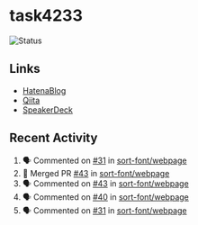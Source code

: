 # task4233
![Status](https://github-readme-stats.vercel.app/api?username=task4233&count_private=true&show_icons=true&theme=chartreuse-dark)

## Links
 - [HatenaBlog](https://task4233.hatenablog.com/)
 - [Qiita](https://qiita.com/task4233)
 - [SpeakerDeck](https://speakerdeck.com/task4233)

## Recent Activity
<!--START_SECTION:activity-->
1. 🗣 Commented on [#31](https://github.com/sort-font/webpage/issues/31) in [sort-font/webpage](https://github.com/sort-font/webpage)
2. 🎉 Merged PR [#43](https://github.com/sort-font/webpage/pull/43) in [sort-font/webpage](https://github.com/sort-font/webpage)
3. 🗣 Commented on [#43](https://github.com/sort-font/webpage/issues/43) in [sort-font/webpage](https://github.com/sort-font/webpage)
4. 🗣 Commented on [#40](https://github.com/sort-font/webpage/issues/40) in [sort-font/webpage](https://github.com/sort-font/webpage)
5. 🗣 Commented on [#31](https://github.com/sort-font/webpage/issues/31) in [sort-font/webpage](https://github.com/sort-font/webpage)
<!--END_SECTION:activity-->
